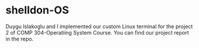 # shelldon-OS

Duygu Islakoglu and I implemented our custom Linux terminal for the project 2 of COMP 304-Operatiing System Course. You can find our project report in the repo.
